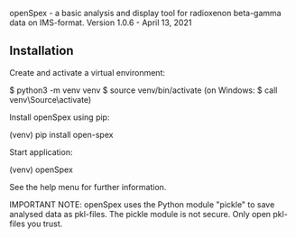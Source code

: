 openSpex - a basic analysis and display tool for radioxenon beta-gamma data on IMS-format.
Version 1.0.6 - April 13, 2021


Installation
------------

Create and activate a virtual environment:

$ python3 -m venv venv
$ source venv/bin/activate (on Windows: $ call venv\Source\\activate)

Install openSpex using pip:

(venv) pip install open-spex

Start application:

(venv) openSpex

See the help menu for further information. 

IMPORTANT NOTE: openSpex uses the Python module "pickle" to save analysed data as pkl-files. 
The pickle module is not secure. Only open pkl-files you trust.